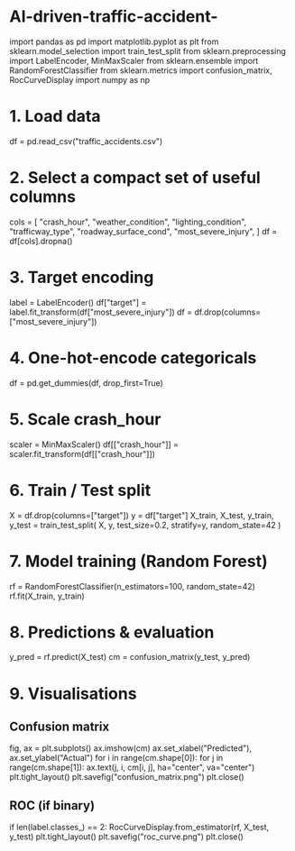 # AI-driven-traffic-accident-
import pandas as pd
import matplotlib.pyplot as plt
from sklearn.model_selection import train_test_split
from sklearn.preprocessing import LabelEncoder, MinMaxScaler
from sklearn.ensemble import RandomForestClassifier
from sklearn.metrics import confusion_matrix, RocCurveDisplay
import numpy as np

# 1. Load data
df = pd.read_csv("traffic_accidents.csv")

# 2. Select a compact set of useful columns
cols = [
    "crash_hour",
    "weather_condition",
    "lighting_condition",
    "trafficway_type",
    "roadway_surface_cond",
    "most_severe_injury",
]
df = df[cols].dropna()

# 3. Target encoding
label = LabelEncoder()
df["target"] = label.fit_transform(df["most_severe_injury"])
df = df.drop(columns=["most_severe_injury"])

# 4. One-hot-encode categoricals
df = pd.get_dummies(df, drop_first=True)

# 5. Scale crash_hour
scaler = MinMaxScaler()
df[["crash_hour"]] = scaler.fit_transform(df[["crash_hour"]])

# 6. Train / Test split
X = df.drop(columns=["target"])
y = df["target"]
X_train, X_test, y_train, y_test = train_test_split(
    X, y, test_size=0.2, stratify=y, random_state=42
)

# 7. Model training (Random Forest)
rf = RandomForestClassifier(n_estimators=100, random_state=42)
rf.fit(X_train, y_train)

# 8. Predictions & evaluation
y_pred = rf.predict(X_test)
cm = confusion_matrix(y_test, y_pred)

# 9. Visualisations
## Confusion matrix
fig, ax = plt.subplots()
ax.imshow(cm)
ax.set_xlabel("Predicted"), ax.set_ylabel("Actual")
for i in range(cm.shape[0]):
    for j in range(cm.shape[1]):
        ax.text(j, i, cm[i, j], ha="center", va="center")
plt.tight_layout()
plt.savefig("confusion_matrix.png")
plt.close()

## ROC (if binary)
if len(label.classes_) == 2:
    RocCurveDisplay.from_estimator(rf, X_test, y_test)
    plt.tight_layout()
    plt.savefig("roc_curve.png")
    plt.close()
